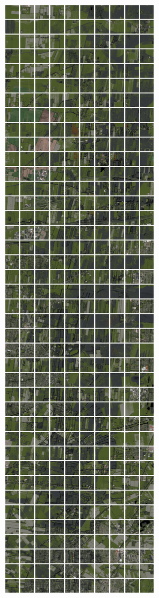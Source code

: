 <html>
<div>
<img src="https://github.com/HakkaTjakka/NL_TILE_MAP/blob/main/18/644/-1066/r.6440.-10660.png" height="44" width="44">
<img src="https://github.com/HakkaTjakka/NL_TILE_MAP/blob/main/18/644/-1066/r.6441.-10660.png" height="44" width="44">
<img src="https://github.com/HakkaTjakka/NL_TILE_MAP/blob/main/18/644/-1066/r.6442.-10660.png" height="44" width="44">
<img src="https://github.com/HakkaTjakka/NL_TILE_MAP/blob/main/18/644/-1066/r.6443.-10660.png" height="44" width="44">
<img src="https://github.com/HakkaTjakka/NL_TILE_MAP/blob/main/18/644/-1066/r.6444.-10660.png" height="44" width="44">
<img src="https://github.com/HakkaTjakka/NL_TILE_MAP/blob/main/18/644/-1066/r.6445.-10660.png" height="44" width="44">
<img src="https://github.com/HakkaTjakka/NL_TILE_MAP/blob/main/18/644/-1066/r.6446.-10660.png" height="44" width="44">
<img src="https://github.com/HakkaTjakka/NL_TILE_MAP/blob/main/18/644/-1066/r.6447.-10660.png" height="44" width="44">
<img src="https://github.com/HakkaTjakka/NL_TILE_MAP/blob/main/18/644/-1066/r.6448.-10660.png" height="44" width="44">
<img src="https://github.com/HakkaTjakka/NL_TILE_MAP/blob/main/18/644/-1066/r.6449.-10660.png" height="44" width="44">
<img src="https://github.com/HakkaTjakka/NL_TILE_MAP/blob/main/18/645/-1066/r.6450.-10660.png" height="44" width="44">
<img src="https://github.com/HakkaTjakka/NL_TILE_MAP/blob/main/18/645/-1066/r.6451.-10660.png" height="44" width="44">
<img src="https://github.com/HakkaTjakka/NL_TILE_MAP/blob/main/18/645/-1066/r.6452.-10660.png" height="44" width="44">
<img src="https://github.com/HakkaTjakka/NL_TILE_MAP/blob/main/18/645/-1066/r.6453.-10660.png" height="44" width="44">
<img src="https://github.com/HakkaTjakka/NL_TILE_MAP/blob/main/18/645/-1066/r.6454.-10660.png" height="44" width="44">
<img src="https://github.com/HakkaTjakka/NL_TILE_MAP/blob/main/18/645/-1066/r.6455.-10660.png" height="44" width="44">
<img src="https://github.com/HakkaTjakka/NL_TILE_MAP/blob/main/18/645/-1066/r.6456.-10660.png" height="44" width="44">
<img src="https://github.com/HakkaTjakka/NL_TILE_MAP/blob/main/18/645/-1066/r.6457.-10660.png" height="44" width="44">
<img src="https://github.com/HakkaTjakka/NL_TILE_MAP/blob/main/18/645/-1066/r.6458.-10660.png" height="44" width="44">
<img src="https://github.com/HakkaTjakka/NL_TILE_MAP/blob/main/18/645/-1066/r.6459.-10660.png" height="44" width="44">
<br>
<img src="https://github.com/HakkaTjakka/NL_TILE_MAP/blob/main/18/644/-1066/r.6440.-10659.png" height="44" width="44">
<img src="https://github.com/HakkaTjakka/NL_TILE_MAP/blob/main/18/644/-1066/r.6441.-10659.png" height="44" width="44">
<img src="https://github.com/HakkaTjakka/NL_TILE_MAP/blob/main/18/644/-1066/r.6442.-10659.png" height="44" width="44">
<img src="https://github.com/HakkaTjakka/NL_TILE_MAP/blob/main/18/644/-1066/r.6443.-10659.png" height="44" width="44">
<img src="https://github.com/HakkaTjakka/NL_TILE_MAP/blob/main/18/644/-1066/r.6444.-10659.png" height="44" width="44">
<img src="https://github.com/HakkaTjakka/NL_TILE_MAP/blob/main/18/644/-1066/r.6445.-10659.png" height="44" width="44">
<img src="https://github.com/HakkaTjakka/NL_TILE_MAP/blob/main/18/644/-1066/r.6446.-10659.png" height="44" width="44">
<img src="https://github.com/HakkaTjakka/NL_TILE_MAP/blob/main/18/644/-1066/r.6447.-10659.png" height="44" width="44">
<img src="https://github.com/HakkaTjakka/NL_TILE_MAP/blob/main/18/644/-1066/r.6448.-10659.png" height="44" width="44">
<img src="https://github.com/HakkaTjakka/NL_TILE_MAP/blob/main/18/644/-1066/r.6449.-10659.png" height="44" width="44">
<img src="https://github.com/HakkaTjakka/NL_TILE_MAP/blob/main/18/645/-1066/r.6450.-10659.png" height="44" width="44">
<img src="https://github.com/HakkaTjakka/NL_TILE_MAP/blob/main/18/645/-1066/r.6451.-10659.png" height="44" width="44">
<img src="https://github.com/HakkaTjakka/NL_TILE_MAP/blob/main/18/645/-1066/r.6452.-10659.png" height="44" width="44">
<img src="https://github.com/HakkaTjakka/NL_TILE_MAP/blob/main/18/645/-1066/r.6453.-10659.png" height="44" width="44">
<img src="https://github.com/HakkaTjakka/NL_TILE_MAP/blob/main/18/645/-1066/r.6454.-10659.png" height="44" width="44">
<img src="https://github.com/HakkaTjakka/NL_TILE_MAP/blob/main/18/645/-1066/r.6455.-10659.png" height="44" width="44">
<img src="https://github.com/HakkaTjakka/NL_TILE_MAP/blob/main/18/645/-1066/r.6456.-10659.png" height="44" width="44">
<img src="https://github.com/HakkaTjakka/NL_TILE_MAP/blob/main/18/645/-1066/r.6457.-10659.png" height="44" width="44">
<img src="https://github.com/HakkaTjakka/NL_TILE_MAP/blob/main/18/645/-1066/r.6458.-10659.png" height="44" width="44">
<img src="https://github.com/HakkaTjakka/NL_TILE_MAP/blob/main/18/645/-1066/r.6459.-10659.png" height="44" width="44">
<br>
<img src="https://github.com/HakkaTjakka/NL_TILE_MAP/blob/main/18/644/-1066/r.6440.-10658.png" height="44" width="44">
<img src="https://github.com/HakkaTjakka/NL_TILE_MAP/blob/main/18/644/-1066/r.6441.-10658.png" height="44" width="44">
<img src="https://github.com/HakkaTjakka/NL_TILE_MAP/blob/main/18/644/-1066/r.6442.-10658.png" height="44" width="44">
<img src="https://github.com/HakkaTjakka/NL_TILE_MAP/blob/main/18/644/-1066/r.6443.-10658.png" height="44" width="44">
<img src="https://github.com/HakkaTjakka/NL_TILE_MAP/blob/main/18/644/-1066/r.6444.-10658.png" height="44" width="44">
<img src="https://github.com/HakkaTjakka/NL_TILE_MAP/blob/main/18/644/-1066/r.6445.-10658.png" height="44" width="44">
<img src="https://github.com/HakkaTjakka/NL_TILE_MAP/blob/main/18/644/-1066/r.6446.-10658.png" height="44" width="44">
<img src="https://github.com/HakkaTjakka/NL_TILE_MAP/blob/main/18/644/-1066/r.6447.-10658.png" height="44" width="44">
<img src="https://github.com/HakkaTjakka/NL_TILE_MAP/blob/main/18/644/-1066/r.6448.-10658.png" height="44" width="44">
<img src="https://github.com/HakkaTjakka/NL_TILE_MAP/blob/main/18/644/-1066/r.6449.-10658.png" height="44" width="44">
<img src="https://github.com/HakkaTjakka/NL_TILE_MAP/blob/main/18/645/-1066/r.6450.-10658.png" height="44" width="44">
<img src="https://github.com/HakkaTjakka/NL_TILE_MAP/blob/main/18/645/-1066/r.6451.-10658.png" height="44" width="44">
<img src="https://github.com/HakkaTjakka/NL_TILE_MAP/blob/main/18/645/-1066/r.6452.-10658.png" height="44" width="44">
<img src="https://github.com/HakkaTjakka/NL_TILE_MAP/blob/main/18/645/-1066/r.6453.-10658.png" height="44" width="44">
<img src="https://github.com/HakkaTjakka/NL_TILE_MAP/blob/main/18/645/-1066/r.6454.-10658.png" height="44" width="44">
<img src="https://github.com/HakkaTjakka/NL_TILE_MAP/blob/main/18/645/-1066/r.6455.-10658.png" height="44" width="44">
<img src="https://github.com/HakkaTjakka/NL_TILE_MAP/blob/main/18/645/-1066/r.6456.-10658.png" height="44" width="44">
<img src="https://github.com/HakkaTjakka/NL_TILE_MAP/blob/main/18/645/-1066/r.6457.-10658.png" height="44" width="44">
<img src="https://github.com/HakkaTjakka/NL_TILE_MAP/blob/main/18/645/-1066/r.6458.-10658.png" height="44" width="44">
<img src="https://github.com/HakkaTjakka/NL_TILE_MAP/blob/main/18/645/-1066/r.6459.-10658.png" height="44" width="44">
<br>
<img src="https://github.com/HakkaTjakka/NL_TILE_MAP/blob/main/18/644/-1066/r.6440.-10657.png" height="44" width="44">
<img src="https://github.com/HakkaTjakka/NL_TILE_MAP/blob/main/18/644/-1066/r.6441.-10657.png" height="44" width="44">
<img src="https://github.com/HakkaTjakka/NL_TILE_MAP/blob/main/18/644/-1066/r.6442.-10657.png" height="44" width="44">
<img src="https://github.com/HakkaTjakka/NL_TILE_MAP/blob/main/18/644/-1066/r.6443.-10657.png" height="44" width="44">
<img src="https://github.com/HakkaTjakka/NL_TILE_MAP/blob/main/18/644/-1066/r.6444.-10657.png" height="44" width="44">
<img src="https://github.com/HakkaTjakka/NL_TILE_MAP/blob/main/18/644/-1066/r.6445.-10657.png" height="44" width="44">
<img src="https://github.com/HakkaTjakka/NL_TILE_MAP/blob/main/18/644/-1066/r.6446.-10657.png" height="44" width="44">
<img src="https://github.com/HakkaTjakka/NL_TILE_MAP/blob/main/18/644/-1066/r.6447.-10657.png" height="44" width="44">
<img src="https://github.com/HakkaTjakka/NL_TILE_MAP/blob/main/18/644/-1066/r.6448.-10657.png" height="44" width="44">
<img src="https://github.com/HakkaTjakka/NL_TILE_MAP/blob/main/18/644/-1066/r.6449.-10657.png" height="44" width="44">
<img src="https://github.com/HakkaTjakka/NL_TILE_MAP/blob/main/18/645/-1066/r.6450.-10657.png" height="44" width="44">
<img src="https://github.com/HakkaTjakka/NL_TILE_MAP/blob/main/18/645/-1066/r.6451.-10657.png" height="44" width="44">
<img src="https://github.com/HakkaTjakka/NL_TILE_MAP/blob/main/18/645/-1066/r.6452.-10657.png" height="44" width="44">
<img src="https://github.com/HakkaTjakka/NL_TILE_MAP/blob/main/18/645/-1066/r.6453.-10657.png" height="44" width="44">
<img src="https://github.com/HakkaTjakka/NL_TILE_MAP/blob/main/18/645/-1066/r.6454.-10657.png" height="44" width="44">
<img src="https://github.com/HakkaTjakka/NL_TILE_MAP/blob/main/18/645/-1066/r.6455.-10657.png" height="44" width="44">
<img src="https://github.com/HakkaTjakka/NL_TILE_MAP/blob/main/18/645/-1066/r.6456.-10657.png" height="44" width="44">
<img src="https://github.com/HakkaTjakka/NL_TILE_MAP/blob/main/18/645/-1066/r.6457.-10657.png" height="44" width="44">
<img src="https://github.com/HakkaTjakka/NL_TILE_MAP/blob/main/18/645/-1066/r.6458.-10657.png" height="44" width="44">
<img src="https://github.com/HakkaTjakka/NL_TILE_MAP/blob/main/18/645/-1066/r.6459.-10657.png" height="44" width="44">
<br>
<img src="https://github.com/HakkaTjakka/NL_TILE_MAP/blob/main/18/644/-1066/r.6440.-10656.png" height="44" width="44">
<img src="https://github.com/HakkaTjakka/NL_TILE_MAP/blob/main/18/644/-1066/r.6441.-10656.png" height="44" width="44">
<img src="https://github.com/HakkaTjakka/NL_TILE_MAP/blob/main/18/644/-1066/r.6442.-10656.png" height="44" width="44">
<img src="https://github.com/HakkaTjakka/NL_TILE_MAP/blob/main/18/644/-1066/r.6443.-10656.png" height="44" width="44">
<img src="https://github.com/HakkaTjakka/NL_TILE_MAP/blob/main/18/644/-1066/r.6444.-10656.png" height="44" width="44">
<img src="https://github.com/HakkaTjakka/NL_TILE_MAP/blob/main/18/644/-1066/r.6445.-10656.png" height="44" width="44">
<img src="https://github.com/HakkaTjakka/NL_TILE_MAP/blob/main/18/644/-1066/r.6446.-10656.png" height="44" width="44">
<img src="https://github.com/HakkaTjakka/NL_TILE_MAP/blob/main/18/644/-1066/r.6447.-10656.png" height="44" width="44">
<img src="https://github.com/HakkaTjakka/NL_TILE_MAP/blob/main/18/644/-1066/r.6448.-10656.png" height="44" width="44">
<img src="https://github.com/HakkaTjakka/NL_TILE_MAP/blob/main/18/644/-1066/r.6449.-10656.png" height="44" width="44">
<img src="https://github.com/HakkaTjakka/NL_TILE_MAP/blob/main/18/645/-1066/r.6450.-10656.png" height="44" width="44">
<img src="https://github.com/HakkaTjakka/NL_TILE_MAP/blob/main/18/645/-1066/r.6451.-10656.png" height="44" width="44">
<img src="https://github.com/HakkaTjakka/NL_TILE_MAP/blob/main/18/645/-1066/r.6452.-10656.png" height="44" width="44">
<img src="https://github.com/HakkaTjakka/NL_TILE_MAP/blob/main/18/645/-1066/r.6453.-10656.png" height="44" width="44">
<img src="https://github.com/HakkaTjakka/NL_TILE_MAP/blob/main/18/645/-1066/r.6454.-10656.png" height="44" width="44">
<img src="https://github.com/HakkaTjakka/NL_TILE_MAP/blob/main/18/645/-1066/r.6455.-10656.png" height="44" width="44">
<img src="https://github.com/HakkaTjakka/NL_TILE_MAP/blob/main/18/645/-1066/r.6456.-10656.png" height="44" width="44">
<img src="https://github.com/HakkaTjakka/NL_TILE_MAP/blob/main/18/645/-1066/r.6457.-10656.png" height="44" width="44">
<img src="https://github.com/HakkaTjakka/NL_TILE_MAP/blob/main/18/645/-1066/r.6458.-10656.png" height="44" width="44">
<img src="https://github.com/HakkaTjakka/NL_TILE_MAP/blob/main/18/645/-1066/r.6459.-10656.png" height="44" width="44">
<br>
<img src="https://github.com/HakkaTjakka/NL_TILE_MAP/blob/main/18/644/-1066/r.6440.-10655.png" height="44" width="44">
<img src="https://github.com/HakkaTjakka/NL_TILE_MAP/blob/main/18/644/-1066/r.6441.-10655.png" height="44" width="44">
<img src="https://github.com/HakkaTjakka/NL_TILE_MAP/blob/main/18/644/-1066/r.6442.-10655.png" height="44" width="44">
<img src="https://github.com/HakkaTjakka/NL_TILE_MAP/blob/main/18/644/-1066/r.6443.-10655.png" height="44" width="44">
<img src="https://github.com/HakkaTjakka/NL_TILE_MAP/blob/main/18/644/-1066/r.6444.-10655.png" height="44" width="44">
<img src="https://github.com/HakkaTjakka/NL_TILE_MAP/blob/main/18/644/-1066/r.6445.-10655.png" height="44" width="44">
<img src="https://github.com/HakkaTjakka/NL_TILE_MAP/blob/main/18/644/-1066/r.6446.-10655.png" height="44" width="44">
<img src="https://github.com/HakkaTjakka/NL_TILE_MAP/blob/main/18/644/-1066/r.6447.-10655.png" height="44" width="44">
<img src="https://github.com/HakkaTjakka/NL_TILE_MAP/blob/main/18/644/-1066/r.6448.-10655.png" height="44" width="44">
<img src="https://github.com/HakkaTjakka/NL_TILE_MAP/blob/main/18/644/-1066/r.6449.-10655.png" height="44" width="44">
<img src="https://github.com/HakkaTjakka/NL_TILE_MAP/blob/main/18/645/-1066/r.6450.-10655.png" height="44" width="44">
<img src="https://github.com/HakkaTjakka/NL_TILE_MAP/blob/main/18/645/-1066/r.6451.-10655.png" height="44" width="44">
<img src="https://github.com/HakkaTjakka/NL_TILE_MAP/blob/main/18/645/-1066/r.6452.-10655.png" height="44" width="44">
<img src="https://github.com/HakkaTjakka/NL_TILE_MAP/blob/main/18/645/-1066/r.6453.-10655.png" height="44" width="44">
<img src="https://github.com/HakkaTjakka/NL_TILE_MAP/blob/main/18/645/-1066/r.6454.-10655.png" height="44" width="44">
<img src="https://github.com/HakkaTjakka/NL_TILE_MAP/blob/main/18/645/-1066/r.6455.-10655.png" height="44" width="44">
<img src="https://github.com/HakkaTjakka/NL_TILE_MAP/blob/main/18/645/-1066/r.6456.-10655.png" height="44" width="44">
<img src="https://github.com/HakkaTjakka/NL_TILE_MAP/blob/main/18/645/-1066/r.6457.-10655.png" height="44" width="44">
<img src="https://github.com/HakkaTjakka/NL_TILE_MAP/blob/main/18/645/-1066/r.6458.-10655.png" height="44" width="44">
<img src="https://github.com/HakkaTjakka/NL_TILE_MAP/blob/main/18/645/-1066/r.6459.-10655.png" height="44" width="44">
<br>
<img src="https://github.com/HakkaTjakka/NL_TILE_MAP/blob/main/18/644/-1066/r.6440.-10654.png" height="44" width="44">
<img src="https://github.com/HakkaTjakka/NL_TILE_MAP/blob/main/18/644/-1066/r.6441.-10654.png" height="44" width="44">
<img src="https://github.com/HakkaTjakka/NL_TILE_MAP/blob/main/18/644/-1066/r.6442.-10654.png" height="44" width="44">
<img src="https://github.com/HakkaTjakka/NL_TILE_MAP/blob/main/18/644/-1066/r.6443.-10654.png" height="44" width="44">
<img src="https://github.com/HakkaTjakka/NL_TILE_MAP/blob/main/18/644/-1066/r.6444.-10654.png" height="44" width="44">
<img src="https://github.com/HakkaTjakka/NL_TILE_MAP/blob/main/18/644/-1066/r.6445.-10654.png" height="44" width="44">
<img src="https://github.com/HakkaTjakka/NL_TILE_MAP/blob/main/18/644/-1066/r.6446.-10654.png" height="44" width="44">
<img src="https://github.com/HakkaTjakka/NL_TILE_MAP/blob/main/18/644/-1066/r.6447.-10654.png" height="44" width="44">
<img src="https://github.com/HakkaTjakka/NL_TILE_MAP/blob/main/18/644/-1066/r.6448.-10654.png" height="44" width="44">
<img src="https://github.com/HakkaTjakka/NL_TILE_MAP/blob/main/18/644/-1066/r.6449.-10654.png" height="44" width="44">
<img src="https://github.com/HakkaTjakka/NL_TILE_MAP/blob/main/18/645/-1066/r.6450.-10654.png" height="44" width="44">
<img src="https://github.com/HakkaTjakka/NL_TILE_MAP/blob/main/18/645/-1066/r.6451.-10654.png" height="44" width="44">
<img src="https://github.com/HakkaTjakka/NL_TILE_MAP/blob/main/18/645/-1066/r.6452.-10654.png" height="44" width="44">
<img src="https://github.com/HakkaTjakka/NL_TILE_MAP/blob/main/18/645/-1066/r.6453.-10654.png" height="44" width="44">
<img src="https://github.com/HakkaTjakka/NL_TILE_MAP/blob/main/18/645/-1066/r.6454.-10654.png" height="44" width="44">
<img src="https://github.com/HakkaTjakka/NL_TILE_MAP/blob/main/18/645/-1066/r.6455.-10654.png" height="44" width="44">
<img src="https://github.com/HakkaTjakka/NL_TILE_MAP/blob/main/18/645/-1066/r.6456.-10654.png" height="44" width="44">
<img src="https://github.com/HakkaTjakka/NL_TILE_MAP/blob/main/18/645/-1066/r.6457.-10654.png" height="44" width="44">
<img src="https://github.com/HakkaTjakka/NL_TILE_MAP/blob/main/18/645/-1066/r.6458.-10654.png" height="44" width="44">
<img src="https://github.com/HakkaTjakka/NL_TILE_MAP/blob/main/18/645/-1066/r.6459.-10654.png" height="44" width="44">
<br>
<img src="https://github.com/HakkaTjakka/NL_TILE_MAP/blob/main/18/644/-1066/r.6440.-10653.png" height="44" width="44">
<img src="https://github.com/HakkaTjakka/NL_TILE_MAP/blob/main/18/644/-1066/r.6441.-10653.png" height="44" width="44">
<img src="https://github.com/HakkaTjakka/NL_TILE_MAP/blob/main/18/644/-1066/r.6442.-10653.png" height="44" width="44">
<img src="https://github.com/HakkaTjakka/NL_TILE_MAP/blob/main/18/644/-1066/r.6443.-10653.png" height="44" width="44">
<img src="https://github.com/HakkaTjakka/NL_TILE_MAP/blob/main/18/644/-1066/r.6444.-10653.png" height="44" width="44">
<img src="https://github.com/HakkaTjakka/NL_TILE_MAP/blob/main/18/644/-1066/r.6445.-10653.png" height="44" width="44">
<img src="https://github.com/HakkaTjakka/NL_TILE_MAP/blob/main/18/644/-1066/r.6446.-10653.png" height="44" width="44">
<img src="https://github.com/HakkaTjakka/NL_TILE_MAP/blob/main/18/644/-1066/r.6447.-10653.png" height="44" width="44">
<img src="https://github.com/HakkaTjakka/NL_TILE_MAP/blob/main/18/644/-1066/r.6448.-10653.png" height="44" width="44">
<img src="https://github.com/HakkaTjakka/NL_TILE_MAP/blob/main/18/644/-1066/r.6449.-10653.png" height="44" width="44">
<img src="https://github.com/HakkaTjakka/NL_TILE_MAP/blob/main/18/645/-1066/r.6450.-10653.png" height="44" width="44">
<img src="https://github.com/HakkaTjakka/NL_TILE_MAP/blob/main/18/645/-1066/r.6451.-10653.png" height="44" width="44">
<img src="https://github.com/HakkaTjakka/NL_TILE_MAP/blob/main/18/645/-1066/r.6452.-10653.png" height="44" width="44">
<img src="https://github.com/HakkaTjakka/NL_TILE_MAP/blob/main/18/645/-1066/r.6453.-10653.png" height="44" width="44">
<img src="https://github.com/HakkaTjakka/NL_TILE_MAP/blob/main/18/645/-1066/r.6454.-10653.png" height="44" width="44">
<img src="https://github.com/HakkaTjakka/NL_TILE_MAP/blob/main/18/645/-1066/r.6455.-10653.png" height="44" width="44">
<img src="https://github.com/HakkaTjakka/NL_TILE_MAP/blob/main/18/645/-1066/r.6456.-10653.png" height="44" width="44">
<img src="https://github.com/HakkaTjakka/NL_TILE_MAP/blob/main/18/645/-1066/r.6457.-10653.png" height="44" width="44">
<img src="https://github.com/HakkaTjakka/NL_TILE_MAP/blob/main/18/645/-1066/r.6458.-10653.png" height="44" width="44">
<img src="https://github.com/HakkaTjakka/NL_TILE_MAP/blob/main/18/645/-1066/r.6459.-10653.png" height="44" width="44">
<br>
<img src="https://github.com/HakkaTjakka/NL_TILE_MAP/blob/main/18/644/-1066/r.6440.-10652.png" height="44" width="44">
<img src="https://github.com/HakkaTjakka/NL_TILE_MAP/blob/main/18/644/-1066/r.6441.-10652.png" height="44" width="44">
<img src="https://github.com/HakkaTjakka/NL_TILE_MAP/blob/main/18/644/-1066/r.6442.-10652.png" height="44" width="44">
<img src="https://github.com/HakkaTjakka/NL_TILE_MAP/blob/main/18/644/-1066/r.6443.-10652.png" height="44" width="44">
<img src="https://github.com/HakkaTjakka/NL_TILE_MAP/blob/main/18/644/-1066/r.6444.-10652.png" height="44" width="44">
<img src="https://github.com/HakkaTjakka/NL_TILE_MAP/blob/main/18/644/-1066/r.6445.-10652.png" height="44" width="44">
<img src="https://github.com/HakkaTjakka/NL_TILE_MAP/blob/main/18/644/-1066/r.6446.-10652.png" height="44" width="44">
<img src="https://github.com/HakkaTjakka/NL_TILE_MAP/blob/main/18/644/-1066/r.6447.-10652.png" height="44" width="44">
<img src="https://github.com/HakkaTjakka/NL_TILE_MAP/blob/main/18/644/-1066/r.6448.-10652.png" height="44" width="44">
<img src="https://github.com/HakkaTjakka/NL_TILE_MAP/blob/main/18/644/-1066/r.6449.-10652.png" height="44" width="44">
<img src="https://github.com/HakkaTjakka/NL_TILE_MAP/blob/main/18/645/-1066/r.6450.-10652.png" height="44" width="44">
<img src="https://github.com/HakkaTjakka/NL_TILE_MAP/blob/main/18/645/-1066/r.6451.-10652.png" height="44" width="44">
<img src="https://github.com/HakkaTjakka/NL_TILE_MAP/blob/main/18/645/-1066/r.6452.-10652.png" height="44" width="44">
<img src="https://github.com/HakkaTjakka/NL_TILE_MAP/blob/main/18/645/-1066/r.6453.-10652.png" height="44" width="44">
<img src="https://github.com/HakkaTjakka/NL_TILE_MAP/blob/main/18/645/-1066/r.6454.-10652.png" height="44" width="44">
<img src="https://github.com/HakkaTjakka/NL_TILE_MAP/blob/main/18/645/-1066/r.6455.-10652.png" height="44" width="44">
<img src="https://github.com/HakkaTjakka/NL_TILE_MAP/blob/main/18/645/-1066/r.6456.-10652.png" height="44" width="44">
<img src="https://github.com/HakkaTjakka/NL_TILE_MAP/blob/main/18/645/-1066/r.6457.-10652.png" height="44" width="44">
<img src="https://github.com/HakkaTjakka/NL_TILE_MAP/blob/main/18/645/-1066/r.6458.-10652.png" height="44" width="44">
<img src="https://github.com/HakkaTjakka/NL_TILE_MAP/blob/main/18/645/-1066/r.6459.-10652.png" height="44" width="44">
<br>
<img src="https://github.com/HakkaTjakka/NL_TILE_MAP/blob/main/18/644/-1066/r.6440.-10651.png" height="44" width="44">
<img src="https://github.com/HakkaTjakka/NL_TILE_MAP/blob/main/18/644/-1066/r.6441.-10651.png" height="44" width="44">
<img src="https://github.com/HakkaTjakka/NL_TILE_MAP/blob/main/18/644/-1066/r.6442.-10651.png" height="44" width="44">
<img src="https://github.com/HakkaTjakka/NL_TILE_MAP/blob/main/18/644/-1066/r.6443.-10651.png" height="44" width="44">
<img src="https://github.com/HakkaTjakka/NL_TILE_MAP/blob/main/18/644/-1066/r.6444.-10651.png" height="44" width="44">
<img src="https://github.com/HakkaTjakka/NL_TILE_MAP/blob/main/18/644/-1066/r.6445.-10651.png" height="44" width="44">
<img src="https://github.com/HakkaTjakka/NL_TILE_MAP/blob/main/18/644/-1066/r.6446.-10651.png" height="44" width="44">
<img src="https://github.com/HakkaTjakka/NL_TILE_MAP/blob/main/18/644/-1066/r.6447.-10651.png" height="44" width="44">
<img src="https://github.com/HakkaTjakka/NL_TILE_MAP/blob/main/18/644/-1066/r.6448.-10651.png" height="44" width="44">
<img src="https://github.com/HakkaTjakka/NL_TILE_MAP/blob/main/18/644/-1066/r.6449.-10651.png" height="44" width="44">
<img src="https://github.com/HakkaTjakka/NL_TILE_MAP/blob/main/18/645/-1066/r.6450.-10651.png" height="44" width="44">
<img src="https://github.com/HakkaTjakka/NL_TILE_MAP/blob/main/18/645/-1066/r.6451.-10651.png" height="44" width="44">
<img src="https://github.com/HakkaTjakka/NL_TILE_MAP/blob/main/18/645/-1066/r.6452.-10651.png" height="44" width="44">
<img src="https://github.com/HakkaTjakka/NL_TILE_MAP/blob/main/18/645/-1066/r.6453.-10651.png" height="44" width="44">
<img src="https://github.com/HakkaTjakka/NL_TILE_MAP/blob/main/18/645/-1066/r.6454.-10651.png" height="44" width="44">
<img src="https://github.com/HakkaTjakka/NL_TILE_MAP/blob/main/18/645/-1066/r.6455.-10651.png" height="44" width="44">
<img src="https://github.com/HakkaTjakka/NL_TILE_MAP/blob/main/18/645/-1066/r.6456.-10651.png" height="44" width="44">
<img src="https://github.com/HakkaTjakka/NL_TILE_MAP/blob/main/18/645/-1066/r.6457.-10651.png" height="44" width="44">
<img src="https://github.com/HakkaTjakka/NL_TILE_MAP/blob/main/18/645/-1066/r.6458.-10651.png" height="44" width="44">
<img src="https://github.com/HakkaTjakka/NL_TILE_MAP/blob/main/18/645/-1066/r.6459.-10651.png" height="44" width="44">
<br>
<img src="https://github.com/HakkaTjakka/NL_TILE_MAP/blob/main/18/644/-1065/r.6440.-10650.png" height="44" width="44">
<img src="https://github.com/HakkaTjakka/NL_TILE_MAP/blob/main/18/644/-1065/r.6441.-10650.png" height="44" width="44">
<img src="https://github.com/HakkaTjakka/NL_TILE_MAP/blob/main/18/644/-1065/r.6442.-10650.png" height="44" width="44">
<img src="https://github.com/HakkaTjakka/NL_TILE_MAP/blob/main/18/644/-1065/r.6443.-10650.png" height="44" width="44">
<img src="https://github.com/HakkaTjakka/NL_TILE_MAP/blob/main/18/644/-1065/r.6444.-10650.png" height="44" width="44">
<img src="https://github.com/HakkaTjakka/NL_TILE_MAP/blob/main/18/644/-1065/r.6445.-10650.png" height="44" width="44">
<img src="https://github.com/HakkaTjakka/NL_TILE_MAP/blob/main/18/644/-1065/r.6446.-10650.png" height="44" width="44">
<img src="https://github.com/HakkaTjakka/NL_TILE_MAP/blob/main/18/644/-1065/r.6447.-10650.png" height="44" width="44">
<img src="https://github.com/HakkaTjakka/NL_TILE_MAP/blob/main/18/644/-1065/r.6448.-10650.png" height="44" width="44">
<img src="https://github.com/HakkaTjakka/NL_TILE_MAP/blob/main/18/644/-1065/r.6449.-10650.png" height="44" width="44">
<img src="https://github.com/HakkaTjakka/NL_TILE_MAP/blob/main/18/645/-1065/r.6450.-10650.png" height="44" width="44">
<img src="https://github.com/HakkaTjakka/NL_TILE_MAP/blob/main/18/645/-1065/r.6451.-10650.png" height="44" width="44">
<img src="https://github.com/HakkaTjakka/NL_TILE_MAP/blob/main/18/645/-1065/r.6452.-10650.png" height="44" width="44">
<img src="https://github.com/HakkaTjakka/NL_TILE_MAP/blob/main/18/645/-1065/r.6453.-10650.png" height="44" width="44">
<img src="https://github.com/HakkaTjakka/NL_TILE_MAP/blob/main/18/645/-1065/r.6454.-10650.png" height="44" width="44">
<img src="https://github.com/HakkaTjakka/NL_TILE_MAP/blob/main/18/645/-1065/r.6455.-10650.png" height="44" width="44">
<img src="https://github.com/HakkaTjakka/NL_TILE_MAP/blob/main/18/645/-1065/r.6456.-10650.png" height="44" width="44">
<img src="https://github.com/HakkaTjakka/NL_TILE_MAP/blob/main/18/645/-1065/r.6457.-10650.png" height="44" width="44">
<img src="https://github.com/HakkaTjakka/NL_TILE_MAP/blob/main/18/645/-1065/r.6458.-10650.png" height="44" width="44">
<img src="https://github.com/HakkaTjakka/NL_TILE_MAP/blob/main/18/645/-1065/r.6459.-10650.png" height="44" width="44">
<br>
<img src="https://github.com/HakkaTjakka/NL_TILE_MAP/blob/main/18/644/-1065/r.6440.-10649.png" height="44" width="44">
<img src="https://github.com/HakkaTjakka/NL_TILE_MAP/blob/main/18/644/-1065/r.6441.-10649.png" height="44" width="44">
<img src="https://github.com/HakkaTjakka/NL_TILE_MAP/blob/main/18/644/-1065/r.6442.-10649.png" height="44" width="44">
<img src="https://github.com/HakkaTjakka/NL_TILE_MAP/blob/main/18/644/-1065/r.6443.-10649.png" height="44" width="44">
<img src="https://github.com/HakkaTjakka/NL_TILE_MAP/blob/main/18/644/-1065/r.6444.-10649.png" height="44" width="44">
<img src="https://github.com/HakkaTjakka/NL_TILE_MAP/blob/main/18/644/-1065/r.6445.-10649.png" height="44" width="44">
<img src="https://github.com/HakkaTjakka/NL_TILE_MAP/blob/main/18/644/-1065/r.6446.-10649.png" height="44" width="44">
<img src="https://github.com/HakkaTjakka/NL_TILE_MAP/blob/main/18/644/-1065/r.6447.-10649.png" height="44" width="44">
<img src="https://github.com/HakkaTjakka/NL_TILE_MAP/blob/main/18/644/-1065/r.6448.-10649.png" height="44" width="44">
<img src="https://github.com/HakkaTjakka/NL_TILE_MAP/blob/main/18/644/-1065/r.6449.-10649.png" height="44" width="44">
<img src="https://github.com/HakkaTjakka/NL_TILE_MAP/blob/main/18/645/-1065/r.6450.-10649.png" height="44" width="44">
<img src="https://github.com/HakkaTjakka/NL_TILE_MAP/blob/main/18/645/-1065/r.6451.-10649.png" height="44" width="44">
<img src="https://github.com/HakkaTjakka/NL_TILE_MAP/blob/main/18/645/-1065/r.6452.-10649.png" height="44" width="44">
<img src="https://github.com/HakkaTjakka/NL_TILE_MAP/blob/main/18/645/-1065/r.6453.-10649.png" height="44" width="44">
<img src="https://github.com/HakkaTjakka/NL_TILE_MAP/blob/main/18/645/-1065/r.6454.-10649.png" height="44" width="44">
<img src="https://github.com/HakkaTjakka/NL_TILE_MAP/blob/main/18/645/-1065/r.6455.-10649.png" height="44" width="44">
<img src="https://github.com/HakkaTjakka/NL_TILE_MAP/blob/main/18/645/-1065/r.6456.-10649.png" height="44" width="44">
<img src="https://github.com/HakkaTjakka/NL_TILE_MAP/blob/main/18/645/-1065/r.6457.-10649.png" height="44" width="44">
<img src="https://github.com/HakkaTjakka/NL_TILE_MAP/blob/main/18/645/-1065/r.6458.-10649.png" height="44" width="44">
<img src="https://github.com/HakkaTjakka/NL_TILE_MAP/blob/main/18/645/-1065/r.6459.-10649.png" height="44" width="44">
<br>
<img src="https://github.com/HakkaTjakka/NL_TILE_MAP/blob/main/18/644/-1065/r.6440.-10648.png" height="44" width="44">
<img src="https://github.com/HakkaTjakka/NL_TILE_MAP/blob/main/18/644/-1065/r.6441.-10648.png" height="44" width="44">
<img src="https://github.com/HakkaTjakka/NL_TILE_MAP/blob/main/18/644/-1065/r.6442.-10648.png" height="44" width="44">
<img src="https://github.com/HakkaTjakka/NL_TILE_MAP/blob/main/18/644/-1065/r.6443.-10648.png" height="44" width="44">
<img src="https://github.com/HakkaTjakka/NL_TILE_MAP/blob/main/18/644/-1065/r.6444.-10648.png" height="44" width="44">
<img src="https://github.com/HakkaTjakka/NL_TILE_MAP/blob/main/18/644/-1065/r.6445.-10648.png" height="44" width="44">
<img src="https://github.com/HakkaTjakka/NL_TILE_MAP/blob/main/18/644/-1065/r.6446.-10648.png" height="44" width="44">
<img src="https://github.com/HakkaTjakka/NL_TILE_MAP/blob/main/18/644/-1065/r.6447.-10648.png" height="44" width="44">
<img src="https://github.com/HakkaTjakka/NL_TILE_MAP/blob/main/18/644/-1065/r.6448.-10648.png" height="44" width="44">
<img src="https://github.com/HakkaTjakka/NL_TILE_MAP/blob/main/18/644/-1065/r.6449.-10648.png" height="44" width="44">
<img src="https://github.com/HakkaTjakka/NL_TILE_MAP/blob/main/18/645/-1065/r.6450.-10648.png" height="44" width="44">
<img src="https://github.com/HakkaTjakka/NL_TILE_MAP/blob/main/18/645/-1065/r.6451.-10648.png" height="44" width="44">
<img src="https://github.com/HakkaTjakka/NL_TILE_MAP/blob/main/18/645/-1065/r.6452.-10648.png" height="44" width="44">
<img src="https://github.com/HakkaTjakka/NL_TILE_MAP/blob/main/18/645/-1065/r.6453.-10648.png" height="44" width="44">
<img src="https://github.com/HakkaTjakka/NL_TILE_MAP/blob/main/18/645/-1065/r.6454.-10648.png" height="44" width="44">
<img src="https://github.com/HakkaTjakka/NL_TILE_MAP/blob/main/18/645/-1065/r.6455.-10648.png" height="44" width="44">
<img src="https://github.com/HakkaTjakka/NL_TILE_MAP/blob/main/18/645/-1065/r.6456.-10648.png" height="44" width="44">
<img src="https://github.com/HakkaTjakka/NL_TILE_MAP/blob/main/18/645/-1065/r.6457.-10648.png" height="44" width="44">
<img src="https://github.com/HakkaTjakka/NL_TILE_MAP/blob/main/18/645/-1065/r.6458.-10648.png" height="44" width="44">
<img src="https://github.com/HakkaTjakka/NL_TILE_MAP/blob/main/18/645/-1065/r.6459.-10648.png" height="44" width="44">
<br>
<img src="https://github.com/HakkaTjakka/NL_TILE_MAP/blob/main/18/644/-1065/r.6440.-10647.png" height="44" width="44">
<img src="https://github.com/HakkaTjakka/NL_TILE_MAP/blob/main/18/644/-1065/r.6441.-10647.png" height="44" width="44">
<img src="https://github.com/HakkaTjakka/NL_TILE_MAP/blob/main/18/644/-1065/r.6442.-10647.png" height="44" width="44">
<img src="https://github.com/HakkaTjakka/NL_TILE_MAP/blob/main/18/644/-1065/r.6443.-10647.png" height="44" width="44">
<img src="https://github.com/HakkaTjakka/NL_TILE_MAP/blob/main/18/644/-1065/r.6444.-10647.png" height="44" width="44">
<img src="https://github.com/HakkaTjakka/NL_TILE_MAP/blob/main/18/644/-1065/r.6445.-10647.png" height="44" width="44">
<img src="https://github.com/HakkaTjakka/NL_TILE_MAP/blob/main/18/644/-1065/r.6446.-10647.png" height="44" width="44">
<img src="https://github.com/HakkaTjakka/NL_TILE_MAP/blob/main/18/644/-1065/r.6447.-10647.png" height="44" width="44">
<img src="https://github.com/HakkaTjakka/NL_TILE_MAP/blob/main/18/644/-1065/r.6448.-10647.png" height="44" width="44">
<img src="https://github.com/HakkaTjakka/NL_TILE_MAP/blob/main/18/644/-1065/r.6449.-10647.png" height="44" width="44">
<img src="https://github.com/HakkaTjakka/NL_TILE_MAP/blob/main/18/645/-1065/r.6450.-10647.png" height="44" width="44">
<img src="https://github.com/HakkaTjakka/NL_TILE_MAP/blob/main/18/645/-1065/r.6451.-10647.png" height="44" width="44">
<img src="https://github.com/HakkaTjakka/NL_TILE_MAP/blob/main/18/645/-1065/r.6452.-10647.png" height="44" width="44">
<img src="https://github.com/HakkaTjakka/NL_TILE_MAP/blob/main/18/645/-1065/r.6453.-10647.png" height="44" width="44">
<img src="https://github.com/HakkaTjakka/NL_TILE_MAP/blob/main/18/645/-1065/r.6454.-10647.png" height="44" width="44">
<img src="https://github.com/HakkaTjakka/NL_TILE_MAP/blob/main/18/645/-1065/r.6455.-10647.png" height="44" width="44">
<img src="https://github.com/HakkaTjakka/NL_TILE_MAP/blob/main/18/645/-1065/r.6456.-10647.png" height="44" width="44">
<img src="https://github.com/HakkaTjakka/NL_TILE_MAP/blob/main/18/645/-1065/r.6457.-10647.png" height="44" width="44">
<img src="https://github.com/HakkaTjakka/NL_TILE_MAP/blob/main/18/645/-1065/r.6458.-10647.png" height="44" width="44">
<img src="https://github.com/HakkaTjakka/NL_TILE_MAP/blob/main/18/645/-1065/r.6459.-10647.png" height="44" width="44">
<br>
<img src="https://github.com/HakkaTjakka/NL_TILE_MAP/blob/main/18/644/-1065/r.6440.-10646.png" height="44" width="44">
<img src="https://github.com/HakkaTjakka/NL_TILE_MAP/blob/main/18/644/-1065/r.6441.-10646.png" height="44" width="44">
<img src="https://github.com/HakkaTjakka/NL_TILE_MAP/blob/main/18/644/-1065/r.6442.-10646.png" height="44" width="44">
<img src="https://github.com/HakkaTjakka/NL_TILE_MAP/blob/main/18/644/-1065/r.6443.-10646.png" height="44" width="44">
<img src="https://github.com/HakkaTjakka/NL_TILE_MAP/blob/main/18/644/-1065/r.6444.-10646.png" height="44" width="44">
<img src="https://github.com/HakkaTjakka/NL_TILE_MAP/blob/main/18/644/-1065/r.6445.-10646.png" height="44" width="44">
<img src="https://github.com/HakkaTjakka/NL_TILE_MAP/blob/main/18/644/-1065/r.6446.-10646.png" height="44" width="44">
<img src="https://github.com/HakkaTjakka/NL_TILE_MAP/blob/main/18/644/-1065/r.6447.-10646.png" height="44" width="44">
<img src="https://github.com/HakkaTjakka/NL_TILE_MAP/blob/main/18/644/-1065/r.6448.-10646.png" height="44" width="44">
<img src="https://github.com/HakkaTjakka/NL_TILE_MAP/blob/main/18/644/-1065/r.6449.-10646.png" height="44" width="44">
<img src="https://github.com/HakkaTjakka/NL_TILE_MAP/blob/main/18/645/-1065/r.6450.-10646.png" height="44" width="44">
<img src="https://github.com/HakkaTjakka/NL_TILE_MAP/blob/main/18/645/-1065/r.6451.-10646.png" height="44" width="44">
<img src="https://github.com/HakkaTjakka/NL_TILE_MAP/blob/main/18/645/-1065/r.6452.-10646.png" height="44" width="44">
<img src="https://github.com/HakkaTjakka/NL_TILE_MAP/blob/main/18/645/-1065/r.6453.-10646.png" height="44" width="44">
<img src="https://github.com/HakkaTjakka/NL_TILE_MAP/blob/main/18/645/-1065/r.6454.-10646.png" height="44" width="44">
<img src="https://github.com/HakkaTjakka/NL_TILE_MAP/blob/main/18/645/-1065/r.6455.-10646.png" height="44" width="44">
<img src="https://github.com/HakkaTjakka/NL_TILE_MAP/blob/main/18/645/-1065/r.6456.-10646.png" height="44" width="44">
<img src="https://github.com/HakkaTjakka/NL_TILE_MAP/blob/main/18/645/-1065/r.6457.-10646.png" height="44" width="44">
<img src="https://github.com/HakkaTjakka/NL_TILE_MAP/blob/main/18/645/-1065/r.6458.-10646.png" height="44" width="44">
<img src="https://github.com/HakkaTjakka/NL_TILE_MAP/blob/main/18/645/-1065/r.6459.-10646.png" height="44" width="44">
<br>
<img src="https://github.com/HakkaTjakka/NL_TILE_MAP/blob/main/18/644/-1065/r.6440.-10645.png" height="44" width="44">
<img src="https://github.com/HakkaTjakka/NL_TILE_MAP/blob/main/18/644/-1065/r.6441.-10645.png" height="44" width="44">
<img src="https://github.com/HakkaTjakka/NL_TILE_MAP/blob/main/18/644/-1065/r.6442.-10645.png" height="44" width="44">
<img src="https://github.com/HakkaTjakka/NL_TILE_MAP/blob/main/18/644/-1065/r.6443.-10645.png" height="44" width="44">
<img src="https://github.com/HakkaTjakka/NL_TILE_MAP/blob/main/18/644/-1065/r.6444.-10645.png" height="44" width="44">
<img src="https://github.com/HakkaTjakka/NL_TILE_MAP/blob/main/18/644/-1065/r.6445.-10645.png" height="44" width="44">
<img src="https://github.com/HakkaTjakka/NL_TILE_MAP/blob/main/18/644/-1065/r.6446.-10645.png" height="44" width="44">
<img src="https://github.com/HakkaTjakka/NL_TILE_MAP/blob/main/18/644/-1065/r.6447.-10645.png" height="44" width="44">
<img src="https://github.com/HakkaTjakka/NL_TILE_MAP/blob/main/18/644/-1065/r.6448.-10645.png" height="44" width="44">
<img src="https://github.com/HakkaTjakka/NL_TILE_MAP/blob/main/18/644/-1065/r.6449.-10645.png" height="44" width="44">
<img src="https://github.com/HakkaTjakka/NL_TILE_MAP/blob/main/18/645/-1065/r.6450.-10645.png" height="44" width="44">
<img src="https://github.com/HakkaTjakka/NL_TILE_MAP/blob/main/18/645/-1065/r.6451.-10645.png" height="44" width="44">
<img src="https://github.com/HakkaTjakka/NL_TILE_MAP/blob/main/18/645/-1065/r.6452.-10645.png" height="44" width="44">
<img src="https://github.com/HakkaTjakka/NL_TILE_MAP/blob/main/18/645/-1065/r.6453.-10645.png" height="44" width="44">
<img src="https://github.com/HakkaTjakka/NL_TILE_MAP/blob/main/18/645/-1065/r.6454.-10645.png" height="44" width="44">
<img src="https://github.com/HakkaTjakka/NL_TILE_MAP/blob/main/18/645/-1065/r.6455.-10645.png" height="44" width="44">
<img src="https://github.com/HakkaTjakka/NL_TILE_MAP/blob/main/18/645/-1065/r.6456.-10645.png" height="44" width="44">
<img src="https://github.com/HakkaTjakka/NL_TILE_MAP/blob/main/18/645/-1065/r.6457.-10645.png" height="44" width="44">
<img src="https://github.com/HakkaTjakka/NL_TILE_MAP/blob/main/18/645/-1065/r.6458.-10645.png" height="44" width="44">
<img src="https://github.com/HakkaTjakka/NL_TILE_MAP/blob/main/18/645/-1065/r.6459.-10645.png" height="44" width="44">
<br>
<img src="https://github.com/HakkaTjakka/NL_TILE_MAP/blob/main/18/644/-1065/r.6440.-10644.png" height="44" width="44">
<img src="https://github.com/HakkaTjakka/NL_TILE_MAP/blob/main/18/644/-1065/r.6441.-10644.png" height="44" width="44">
<img src="https://github.com/HakkaTjakka/NL_TILE_MAP/blob/main/18/644/-1065/r.6442.-10644.png" height="44" width="44">
<img src="https://github.com/HakkaTjakka/NL_TILE_MAP/blob/main/18/644/-1065/r.6443.-10644.png" height="44" width="44">
<img src="https://github.com/HakkaTjakka/NL_TILE_MAP/blob/main/18/644/-1065/r.6444.-10644.png" height="44" width="44">
<img src="https://github.com/HakkaTjakka/NL_TILE_MAP/blob/main/18/644/-1065/r.6445.-10644.png" height="44" width="44">
<img src="https://github.com/HakkaTjakka/NL_TILE_MAP/blob/main/18/644/-1065/r.6446.-10644.png" height="44" width="44">
<img src="https://github.com/HakkaTjakka/NL_TILE_MAP/blob/main/18/644/-1065/r.6447.-10644.png" height="44" width="44">
<img src="https://github.com/HakkaTjakka/NL_TILE_MAP/blob/main/18/644/-1065/r.6448.-10644.png" height="44" width="44">
<img src="https://github.com/HakkaTjakka/NL_TILE_MAP/blob/main/18/644/-1065/r.6449.-10644.png" height="44" width="44">
<img src="https://github.com/HakkaTjakka/NL_TILE_MAP/blob/main/18/645/-1065/r.6450.-10644.png" height="44" width="44">
<img src="https://github.com/HakkaTjakka/NL_TILE_MAP/blob/main/18/645/-1065/r.6451.-10644.png" height="44" width="44">
<img src="https://github.com/HakkaTjakka/NL_TILE_MAP/blob/main/18/645/-1065/r.6452.-10644.png" height="44" width="44">
<img src="https://github.com/HakkaTjakka/NL_TILE_MAP/blob/main/18/645/-1065/r.6453.-10644.png" height="44" width="44">
<img src="https://github.com/HakkaTjakka/NL_TILE_MAP/blob/main/18/645/-1065/r.6454.-10644.png" height="44" width="44">
<img src="https://github.com/HakkaTjakka/NL_TILE_MAP/blob/main/18/645/-1065/r.6455.-10644.png" height="44" width="44">
<img src="https://github.com/HakkaTjakka/NL_TILE_MAP/blob/main/18/645/-1065/r.6456.-10644.png" height="44" width="44">
<img src="https://github.com/HakkaTjakka/NL_TILE_MAP/blob/main/18/645/-1065/r.6457.-10644.png" height="44" width="44">
<img src="https://github.com/HakkaTjakka/NL_TILE_MAP/blob/main/18/645/-1065/r.6458.-10644.png" height="44" width="44">
<img src="https://github.com/HakkaTjakka/NL_TILE_MAP/blob/main/18/645/-1065/r.6459.-10644.png" height="44" width="44">
<br>
<img src="https://github.com/HakkaTjakka/NL_TILE_MAP/blob/main/18/644/-1065/r.6440.-10643.png" height="44" width="44">
<img src="https://github.com/HakkaTjakka/NL_TILE_MAP/blob/main/18/644/-1065/r.6441.-10643.png" height="44" width="44">
<img src="https://github.com/HakkaTjakka/NL_TILE_MAP/blob/main/18/644/-1065/r.6442.-10643.png" height="44" width="44">
<img src="https://github.com/HakkaTjakka/NL_TILE_MAP/blob/main/18/644/-1065/r.6443.-10643.png" height="44" width="44">
<img src="https://github.com/HakkaTjakka/NL_TILE_MAP/blob/main/18/644/-1065/r.6444.-10643.png" height="44" width="44">
<img src="https://github.com/HakkaTjakka/NL_TILE_MAP/blob/main/18/644/-1065/r.6445.-10643.png" height="44" width="44">
<img src="https://github.com/HakkaTjakka/NL_TILE_MAP/blob/main/18/644/-1065/r.6446.-10643.png" height="44" width="44">
<img src="https://github.com/HakkaTjakka/NL_TILE_MAP/blob/main/18/644/-1065/r.6447.-10643.png" height="44" width="44">
<img src="https://github.com/HakkaTjakka/NL_TILE_MAP/blob/main/18/644/-1065/r.6448.-10643.png" height="44" width="44">
<img src="https://github.com/HakkaTjakka/NL_TILE_MAP/blob/main/18/644/-1065/r.6449.-10643.png" height="44" width="44">
<img src="https://github.com/HakkaTjakka/NL_TILE_MAP/blob/main/18/645/-1065/r.6450.-10643.png" height="44" width="44">
<img src="https://github.com/HakkaTjakka/NL_TILE_MAP/blob/main/18/645/-1065/r.6451.-10643.png" height="44" width="44">
<img src="https://github.com/HakkaTjakka/NL_TILE_MAP/blob/main/18/645/-1065/r.6452.-10643.png" height="44" width="44">
<img src="https://github.com/HakkaTjakka/NL_TILE_MAP/blob/main/18/645/-1065/r.6453.-10643.png" height="44" width="44">
<img src="https://github.com/HakkaTjakka/NL_TILE_MAP/blob/main/18/645/-1065/r.6454.-10643.png" height="44" width="44">
<img src="https://github.com/HakkaTjakka/NL_TILE_MAP/blob/main/18/645/-1065/r.6455.-10643.png" height="44" width="44">
<img src="https://github.com/HakkaTjakka/NL_TILE_MAP/blob/main/18/645/-1065/r.6456.-10643.png" height="44" width="44">
<img src="https://github.com/HakkaTjakka/NL_TILE_MAP/blob/main/18/645/-1065/r.6457.-10643.png" height="44" width="44">
<img src="https://github.com/HakkaTjakka/NL_TILE_MAP/blob/main/18/645/-1065/r.6458.-10643.png" height="44" width="44">
<img src="https://github.com/HakkaTjakka/NL_TILE_MAP/blob/main/18/645/-1065/r.6459.-10643.png" height="44" width="44">
<br>
<img src="https://github.com/HakkaTjakka/NL_TILE_MAP/blob/main/18/644/-1065/r.6440.-10642.png" height="44" width="44">
<img src="https://github.com/HakkaTjakka/NL_TILE_MAP/blob/main/18/644/-1065/r.6441.-10642.png" height="44" width="44">
<img src="https://github.com/HakkaTjakka/NL_TILE_MAP/blob/main/18/644/-1065/r.6442.-10642.png" height="44" width="44">
<img src="https://github.com/HakkaTjakka/NL_TILE_MAP/blob/main/18/644/-1065/r.6443.-10642.png" height="44" width="44">
<img src="https://github.com/HakkaTjakka/NL_TILE_MAP/blob/main/18/644/-1065/r.6444.-10642.png" height="44" width="44">
<img src="https://github.com/HakkaTjakka/NL_TILE_MAP/blob/main/18/644/-1065/r.6445.-10642.png" height="44" width="44">
<img src="https://github.com/HakkaTjakka/NL_TILE_MAP/blob/main/18/644/-1065/r.6446.-10642.png" height="44" width="44">
<img src="https://github.com/HakkaTjakka/NL_TILE_MAP/blob/main/18/644/-1065/r.6447.-10642.png" height="44" width="44">
<img src="https://github.com/HakkaTjakka/NL_TILE_MAP/blob/main/18/644/-1065/r.6448.-10642.png" height="44" width="44">
<img src="https://github.com/HakkaTjakka/NL_TILE_MAP/blob/main/18/644/-1065/r.6449.-10642.png" height="44" width="44">
<img src="https://github.com/HakkaTjakka/NL_TILE_MAP/blob/main/18/645/-1065/r.6450.-10642.png" height="44" width="44">
<img src="https://github.com/HakkaTjakka/NL_TILE_MAP/blob/main/18/645/-1065/r.6451.-10642.png" height="44" width="44">
<img src="https://github.com/HakkaTjakka/NL_TILE_MAP/blob/main/18/645/-1065/r.6452.-10642.png" height="44" width="44">
<img src="https://github.com/HakkaTjakka/NL_TILE_MAP/blob/main/18/645/-1065/r.6453.-10642.png" height="44" width="44">
<img src="https://github.com/HakkaTjakka/NL_TILE_MAP/blob/main/18/645/-1065/r.6454.-10642.png" height="44" width="44">
<img src="https://github.com/HakkaTjakka/NL_TILE_MAP/blob/main/18/645/-1065/r.6455.-10642.png" height="44" width="44">
<img src="https://github.com/HakkaTjakka/NL_TILE_MAP/blob/main/18/645/-1065/r.6456.-10642.png" height="44" width="44">
<img src="https://github.com/HakkaTjakka/NL_TILE_MAP/blob/main/18/645/-1065/r.6457.-10642.png" height="44" width="44">
<img src="https://github.com/HakkaTjakka/NL_TILE_MAP/blob/main/18/645/-1065/r.6458.-10642.png" height="44" width="44">
<img src="https://github.com/HakkaTjakka/NL_TILE_MAP/blob/main/18/645/-1065/r.6459.-10642.png" height="44" width="44">
<br>
<img src="https://github.com/HakkaTjakka/NL_TILE_MAP/blob/main/18/644/-1065/r.6440.-10641.png" height="44" width="44">
<img src="https://github.com/HakkaTjakka/NL_TILE_MAP/blob/main/18/644/-1065/r.6441.-10641.png" height="44" width="44">
<img src="https://github.com/HakkaTjakka/NL_TILE_MAP/blob/main/18/644/-1065/r.6442.-10641.png" height="44" width="44">
<img src="https://github.com/HakkaTjakka/NL_TILE_MAP/blob/main/18/644/-1065/r.6443.-10641.png" height="44" width="44">
<img src="https://github.com/HakkaTjakka/NL_TILE_MAP/blob/main/18/644/-1065/r.6444.-10641.png" height="44" width="44">
<img src="https://github.com/HakkaTjakka/NL_TILE_MAP/blob/main/18/644/-1065/r.6445.-10641.png" height="44" width="44">
<img src="https://github.com/HakkaTjakka/NL_TILE_MAP/blob/main/18/644/-1065/r.6446.-10641.png" height="44" width="44">
<img src="https://github.com/HakkaTjakka/NL_TILE_MAP/blob/main/18/644/-1065/r.6447.-10641.png" height="44" width="44">
<img src="https://github.com/HakkaTjakka/NL_TILE_MAP/blob/main/18/644/-1065/r.6448.-10641.png" height="44" width="44">
<img src="https://github.com/HakkaTjakka/NL_TILE_MAP/blob/main/18/644/-1065/r.6449.-10641.png" height="44" width="44">
<img src="https://github.com/HakkaTjakka/NL_TILE_MAP/blob/main/18/645/-1065/r.6450.-10641.png" height="44" width="44">
<img src="https://github.com/HakkaTjakka/NL_TILE_MAP/blob/main/18/645/-1065/r.6451.-10641.png" height="44" width="44">
<img src="https://github.com/HakkaTjakka/NL_TILE_MAP/blob/main/18/645/-1065/r.6452.-10641.png" height="44" width="44">
<img src="https://github.com/HakkaTjakka/NL_TILE_MAP/blob/main/18/645/-1065/r.6453.-10641.png" height="44" width="44">
<img src="https://github.com/HakkaTjakka/NL_TILE_MAP/blob/main/18/645/-1065/r.6454.-10641.png" height="44" width="44">
<img src="https://github.com/HakkaTjakka/NL_TILE_MAP/blob/main/18/645/-1065/r.6455.-10641.png" height="44" width="44">
<img src="https://github.com/HakkaTjakka/NL_TILE_MAP/blob/main/18/645/-1065/r.6456.-10641.png" height="44" width="44">
<img src="https://github.com/HakkaTjakka/NL_TILE_MAP/blob/main/18/645/-1065/r.6457.-10641.png" height="44" width="44">
<img src="https://github.com/HakkaTjakka/NL_TILE_MAP/blob/main/18/645/-1065/r.6458.-10641.png" height="44" width="44">
<img src="https://github.com/HakkaTjakka/NL_TILE_MAP/blob/main/18/645/-1065/r.6459.-10641.png" height="44" width="44">
<br>
</div>
</html>
